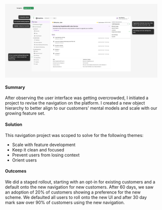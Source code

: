 ![Image of new navigation](./public/images/splashNav.png)

#### Summary
After observing the user interface was getting overcrowded, I initiated a project to revise the navigation on the platform. I created a new object hierarchy to better align to our customers' mental models and scale with our growing feature set.


#### Solution
This navigation project was scoped to solve for the following themes:
- Scale with feature development
- Keep it clean and focused
- Prevent users from losing context
- Orient users

#### Outcomes
We did a staged rollout, starting with an opt-in for existing customers and a default onto the new navigation for new customers. After 60 days, we saw an adoption of 20% of customers showing a preference for the new scheme. We defaulted all users to roll onto the new UI and after 30 day mark saw over 90% of customers using the new navigation. 